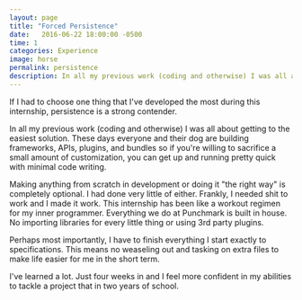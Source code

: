 ```yaml
---
layout: page
title: "Forced Persistence"
date:   2016-06-22 18:00:00 -0500
time: 1
categories: Experience
image: horse
permalink: persistence
description: In all my previous work (coding and otherwise) I was all about getting to the easiest solution. These days everyone and their dog are building frameworks, APIs, plugins, and bundles so if you're willing to sacrifice a small amount of customization, you can get up and running pretty quick with minimal code writing.
---
```

If I had to choose one thing that I've developed the most during this internship, persistence is a strong contender.

In all my previous work (coding and otherwise) I was all about getting to the easiest solution. These days everyone and their dog are building frameworks, APIs, plugins, and bundles so if you're willing to sacrifice a small amount of customization, you can get up and running pretty quick with minimal code writing. 

Making anything from scratch in development or doing it "the right way" is completely optional. I had done very little of either. Frankly, I needed shit to work and I made it work. This internship has been like a workout regimen for my inner programmer. Everything we do at Punchmark is built in house. No importing libraries for every little thing or using 3rd party plugins.

Perhaps most importantly, I have to finish everything I start exactly to specifications. This means no weaseling out and tasking on extra files to make life easier for me in the short term. 

I've learned a lot. Just four weeks in and I feel more confident in my abilities to tackle a project that in two years of school.
